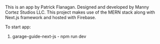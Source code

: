 This is an app by Patrick Flanagan.  Designed and developed by Manny Cortez Studios LLC.  This project makes use of the MERN stack along with Next.js framework and hosted with Firebase.


To start app:

1. garage-guide-next-js - npm run dev
